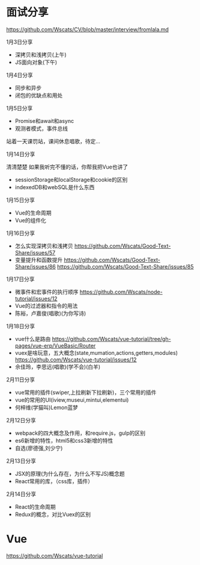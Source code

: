 # 面试分享

https://github.com/Wscats/CV/blob/master/interview/fromlala.md

1月3日分享
- 深拷贝和浅拷贝(上午)
- JS面向对象(下午)

1月4日分享
- 同步和异步
- 闭包的优缺点和用处

1月5日分享
- Promise和await和async
- 观测者模式，事件总线

站着一天课罚站，课间休息唱歌，待定...

1月14日分享

清清楚楚 如果我听完不懂的话，你帮我把Vue也讲了

- sessionStorage和localStorage和cookie的区别
- indexedDB和webSQL是什么东西

1月15日分享

- Vue的生命周期
- Vue的组件化

1月16日分享

- 怎么实现深拷贝和浅拷贝
https://github.com/Wscats/Good-Text-Share/issues/57
- 变量提升和函数提升
https://github.com/Wscats/Good-Text-Share/issues/86
https://github.com/Wscats/Good-Text-Share/issues/85

1月17日分享

- 微事件和宏事件的执行顺序
https://github.com/Wscats/node-tutorial/issues/12
- Vue的过滤器和指令的用法
- 陈裕，卢嘉俊(唱歌)(为你写诗)

1月18日分享

- vue什么是路由
https://github.com/Wscats/vue-tutorial/tree/gh-pages/vue-erp/VueBasic/Router
- vuex是啥玩意，五大概念(state,mumation,actions,getters,modules)
https://github.com/Wscats/vue-tutorial/issues/12
- 佘佳玲，李思远(唱歌)(学不会)(白羊)

2月11日分享

- vue常用的插件(swiper,上拉刷新下拉刷新)，三个常用的插件
- vue的常用的UI(iview,museui,mintui,elementui) 
- 何梓维(学猫叫)Lemon蓝梦

2月12日分享

- webpack的四大概念及作用，和require.js，gulp的区别
- es6新增的特性，html5和css3新增的特性
- 自选(廖德强,刘少宁)

2月13日分享

- JSX的原理(为什么存在，为什么不写JS)概念题
- React常用的库，（css库，插件）

2月14日分享

- React的生命周期
- Redux的概念，对比Vuex的区别

# Vue

https://github.com/Wscats/vue-tutorial




